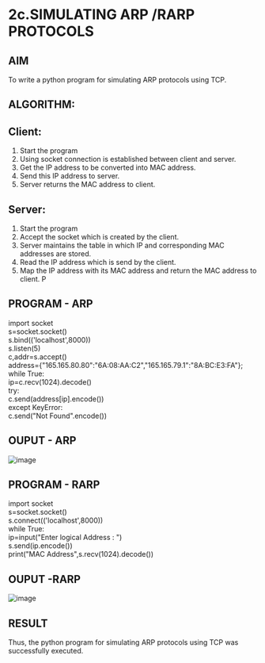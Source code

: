 # 2c.SIMULATING ARP /RARP PROTOCOLS
## AIM
To write a python program for simulating ARP protocols using TCP.
## ALGORITHM:
## Client:
1. Start the program
2. Using socket connection is established between client and server.
3. Get the IP address to be converted into MAC address.
4. Send this IP address to server.
5. Server returns the MAC address to client.
## Server:
1. Start the program
2. Accept the socket which is created by the client.
3. Server maintains the table in which IP and corresponding MAC addresses are
stored.
4. Read the IP address which is send by the client.
5. Map the IP address with its MAC address and return the MAC address to client.
P
## PROGRAM - ARP
import socket     
s=socket.socket()     
s.bind(('localhost',8000))     
s.listen(5)    
c,addr=s.accept()     
address={"165.165.80.80":"6A:08:AA:C2","165.165.79.1":"8A:BC:E3:FA"};    
while True:    
            ip=c.recv(1024).decode()    
            try:    
                c.send(address[ip].encode())     
            except KeyError:     
                c.send("Not Found".encode())    

## OUPUT - ARP
![image](https://github.com/kavisree86/2c.ARP_RARP_PROTOCOLS/assets/145759687/74c1a40e-f19a-489e-86c9-0a36a2d7e6b8)

## PROGRAM - RARP
import socket    
s=socket.socket()    
s.connect(('localhost',8000))    
while True:    
    ip=input("Enter logical Address : ")    
    s.send(ip.encode())    
    print("MAC Address",s.recv(1024).decode())     

## OUPUT -RARP
![image](https://github.com/kavisree86/2c.ARP_RARP_PROTOCOLS/assets/145759687/00cef08f-8831-4773-85c8-019752c33bbd)

## RESULT
Thus, the python program for simulating ARP protocols using TCP was successfully 
executed.

